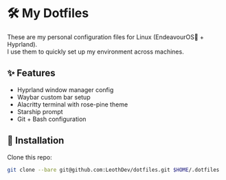 # 🛠️ My Dotfiles

These are my personal configuration files for Linux (EndeavourOS🚀 + Hyprland).  
I use them to quickly set up my environment across machines.

## ✨ Features

- Hyprland window manager config
- Waybar custom bar setup
- Alacritty terminal with rose-pine theme
- Starship prompt
- Git + Bash configuration

## 🚀 Installation

Clone this repo:

```bash
git clone --bare git@github.com:LeothDev/dotfiles.git $HOME/.dotfiles
```
